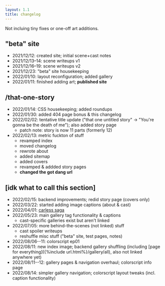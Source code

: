 ```yaml
---
layout: 1.1
title: changelog
---
```

Not incluing tiny fixes or one-off art additions.

## "beta" site
- 2021/12/12: created site; initial scene+cast notes
- 2021/12/13–14: scene writeups v1
- 2021/12/16–19: scene writeups v2
- 2021/12/23: "beta" site housekeeping
- 2022/01/10: layout reconfiguration; added gallery
- 2022/01/11: finished adding art; <b>published site</b>

## /that-one-story
- 2022/01/14: CSS housekeeping; added roundups
- 2022/01/30: added 404 page bonus & this changelog
- 2022/02/02: tentative title update ("that one untitled story" → "You're gonna be the death of me"); also added story page
	- patch note: story is now 11 parts (formerly 12)
- 2022/02/13: metric fuckton of stuff
	- revamped index
	- moved changelog
	- rewrote about
	- added sitemap
	- added covers
	- revamped & addded story pages
	- <b>changed the got dang url</b>

## \[idk what to call this section]
- 2022/02/15: backend improvements; redid story page (covers only)
- 2022/03/22: started adding image captions (about & cast)
- 2022/04/01: [carless saga](https://a-flyleaf.github.io/ygbtdm/carless/)
- 2022/05/23: main gallery tag functionality & captions
	- cast-specific galleries exist but aren't linked
- 2022/07/05: more behind-the-scenes (not linked) stuff
	- cast spoiler writeups
	- reshuffle misc stuff ("beta" site, test pages, notes)
- 2022/08/06--11: colorscript ep01
- 2022/08/11: new index image; backend gallery shuffling (including [page for everything]({%include url.html%}/gallery/all), also not linked anywhere yet)
- 2022/08/11--12: gallery pages & navigation overhaul; colorscript info page
- 2022/08/14: simpler gallery navigation; colorscript layout tweaks (incl. caption functionality)